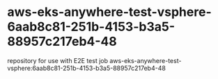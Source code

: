 # aws-eks-anywhere-test-vsphere-6aab8c81-251b-4153-b3a5-88957c217eb4-48
repository for use with E2E test job aws-eks-anywhere-test-vsphere:6aab8c81-251b-4153-b3a5-88957c217eb4-48
